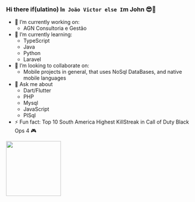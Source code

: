 ### Hi there if(ulatino) I`m João Victor else I`m John 😎👋

- 🔭 I’m currently working on:
  - AGN Consultoria e Gestão
- 🌱 I’m currently learning:
  - TypeScript
  - Java
  - Python
  - Laravel
- 👯 I’m looking to collaborate on:
  - Mobile projects in general, that uses NoSql DataBases, and native mobile languages
- 💬 Ask me about
  - Dart/Flutter
  - PHP
  - Mysql
  - JavaScript
  - PlSql
- ⚡ Fun fact:
  Top 10 South America Highest KillStreak in Call of Duty Black Ops 4 🎮

<div>
<a href="https://github.com/JoaoBorges99">
<img loading="lazy" height="150em" src="https://github-readme-stats.vercel.app/api?username=JoaoBorges99&show_icons=true&theme=dracula&include_all_commits=true&count_private=true"/>
</div>
